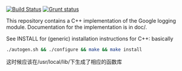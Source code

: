 [![Build Status](https://img.shields.io/travis/google/glog/master.svg?label=Travis)](https://travis-ci.org/google/glog/builds)
[![Grunt status](https://img.shields.io/appveyor/ci/google-admin/glog/master.svg?label=Appveyor)](https://ci.appveyor.com/project/google-admin/glog/history)

This repository contains a C++ implementation of the Google logging
module.  Documentation for the implementation is in doc/.

See INSTALL for (generic) installation instructions for C++: basically
```sh
./autogen.sh && ./configure && make && make install
```
这时候应该在/usr/local/lib/下生成了相应的函数库
